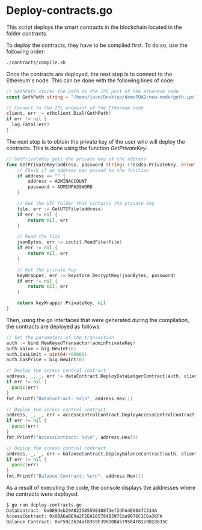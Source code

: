 # Deploy-contracts.go
This script deploys the smart contracts in the blockchain located in the folder *contracts*. 

To deploy the contracts, they have to be compiled first. To do so, use the following order:

```bash
./contracts/compile.sh
```

Once the contracts are deployed, the next step is to connect to the Ethereum's node. This can be done with the following lines of code:

```go
// GethPath stores the path to the IPC port of the ethereum node
const GethPath string = "/home/ivan/Desktop/demoPOA2/new-node/geth.ipc"

// Connect to the IPC endpoint of the Ethereum node
client, err := ethclient.Dial(GethPath)
if err != nil {
  log.Fatal(err)
}
```

The next step is to obtain the private key of the user who will deploy the contracts. This is done using the function *GetPrivateKey*.

```go
// GetPrivateKey gets the private key of the address
func GetPrivateKey(address, password string) (*ecdsa.PrivateKey, error) {
	// Check if an address was passed to the function
	if address == "" {
		address = ADMINACCOUNT
		password = ADMINPASSWORD
	}

	// Get the UTC folder that contains the private key
	file, err := GetUTCFile(address)
	if err != nil {
		return nil, err
	}

	// Read the file
	jsonBytes, err := ioutil.ReadFile(file)
	if err != nil {
		return nil, err
	}

	// Get the private key
	keyWrapper, err := keystore.DecryptKey(jsonBytes, password)
	if err != nil {
		return nil, err
	}

	return keyWrapper.PrivateKey, nil
}
```

Then, using the go interfaces that were generated during the compilation, the contracts are deployed as follows:


```go
// Set the parameters of the transaction
auth := bind.NewKeyedTransactor(adminPrivateKey)
auth.Value = big.NewInt(0)
auth.GasLimit = uint64(400000)
auth.GasPrice = big.NewInt(0)

// Deploy the access control contract
address, _, _, err := dataContract.DeployDataLedgerContract(auth, client)
if err != nil {
  panic(err)
}
fmt.Printf("DataContract: %s\n", address.Hex())

// Deploy the access control contract
address, _, _, err = accessControlContract.DeployAccessControlContract(auth, client)
if err != nil {
  panic(err)
}
fmt.Printf("AccessContract: %s\n", address.Hex())

// Deploy the access control contract
address, _, _, err = balanceContract.DeployBalanceContract(auth, client)
if err != nil {
  panic(err)
}
fmt.Printf("Balance Contract: %s\n", address.Hex())
```

As a result of executing the code, the console displays the addresses where the contracts were deployed.

```bash
$ go run deploy-contracts.go 
DataContract: 0x0E9deb29A823585598188f3ef2dFA4E6047C314A
AccessContract: 0x0BA6aBE9a2F2EA1657848397Eda9076C1C6a36FA
Balance Contract: 0xF59c2624af8359F39020B4579504F81e9B2d835C
```